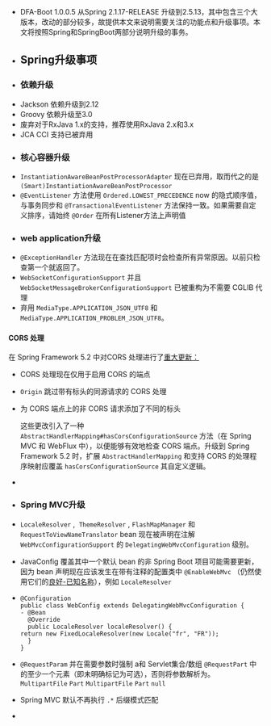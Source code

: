 - DFA-Boot 1.0.0.5 从Spring 2.1.17-RELEASE 升级到2.5.13，其中包含三个大版本，改动的部分较多，故提供本文来说明需要关注的功能点和升级事项。本文将按照Spring和SpringBoot两部分说明升级的事务。
- ## Spring升级事项
- ### 依赖升级
- Jackson 依赖升级到2.12
- Groovy 依赖升级至3.0
- 废弃对于RxJava 1.x的支持，推荐使用RxJava 2.x和3.x
- JCA CCI 支持已被弃用
- ### 核心容器升级
- `InstantiationAwareBeanPostProcessorAdapter` 现在已弃用，取而代之的是 `(Smart)InstantiationAwareBeanPostProcessor`
- `@EventListener` 方法使用 `Ordered.LOWEST_PRECEDENCE` now 的隐式顺序值，与事务同步和 `@TransactionalEventListener` 方法保持一致。如果需要自定义排序，请始终 `@Order` 在所有Listener方法上声明值
- ### web application升级
- `@ExceptionHandler` 方法现在在查找匹配项时会检查所有异常原因。以前只检查第一个就返回了。
- `WebSocketConfigurationSupport` 并且 `WebSocketMessageBrokerConfigurationSupport` 已被重构为不需要 CGLIB 代理
- 弃用  `MediaType.APPLICATION_JSON_UTF8`  和  `MediaType.APPLICATION_PROBLEM_JSON_UTF8`。
#### CORS 处理

在 Spring Framework 5.2 中对CORS 处理进行了[重大更新：](https://github.com/spring-projects/spring-framework/commit/d27b5d0ab6e8b91a77e272ad57ae83c7d81d810b)
- CORS 处理现在仅用于启用 CORS 的端点
- `Origin` 跳过带有标头的同源请求的 CORS 处理
- 为 CORS 端点上的非 CORS 请求添加了不同的标头
  
  这些更改引入了一种 `AbstractHandlerMapping#hasCorsConfigurationSource` 方法（在 Spring MVC 和 WebFlux 中），以便能够有效地检查 CORS 端点。升级到 Spring Framework 5.2 时，扩展 `AbstractHandlerMapping` 和支持 CORS 的处理程序映射应覆盖 `hasCorsConfigurationSource` 其自定义逻辑。
-
- ### Spring MVC升级
- `LocaleResolver` ,  `ThemeResolver` , `FlashMapManager` 和 `RequestToViewNameTranslator` bean 现在被声明在注解 `WebMvcConfigurationSupport` 的 `DelegatingWebMvcConfiguration` 级别。
- JavaConfig 覆盖其中一个默认 bean 的非 Spring Boot 项目可能需要更新，因为 bean 声明现在应该发生在带有注释的配置类中 `@EnableWebMvc` （仍然使用它们的[良好-已知名称](https://docs.spring.io/spring-framework/docs/5.3.x/javadoc-api/constant-values.html#org.springframework.web.servlet.DispatcherServlet.FLASH_MAP_MANAGER_BEAN_NAME)），例如 `LocaleResolver`
- ```
  @Configuration
  public class WebConfig extends DelegatingWebMvcConfiguration {
  - @Bean
  	@Override
  	public LocaleResolver localeResolver() {
  return new FixedLocaleResolver(new Locale("fr", "FR"));
  	}
  }
  ```
- `@RequestParam` 并在需要参数时强制 a和 Servlet集合/数组 `@RequestPart` 中的至少一个元素（即未明确标记为可选），否则将参数解析为。 `MultipartFile`  `Part`  `MultipartFile`  `Part`  `null`
- Spring MVC 默认不再执行 `.*` 后缀模式匹配
-